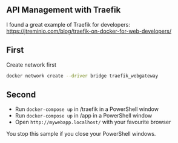 ## API Management with Traefik

I found a great example of Traefik for developers:
https://jtreminio.com/blog/traefik-on-docker-for-web-developers/

## First

Create network first

```sh
docker network create --driver bridge traefik_webgateway
```

## Second

- Run `docker-compose up` in /traefik in a PowerShell window
- Run `docker-compose up` in /app in a PowerShell window
- Open `http://mywebapp.localhost/` with your favourite browser

You stop this sample if you close your PowerShell windows.
